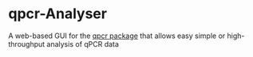 # qpcr-Analyser
A web-based GUI for the <a href = "https://github.com/NoahHenrikKleinschmidt/qpcr.git">qpcr package</a> that allows easy simple or high-throughput analysis of qPCR data
